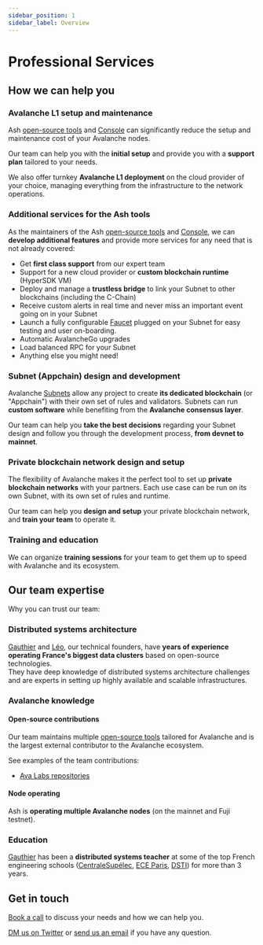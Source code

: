 ```yaml
---
sidebar_position: 1
sidebar_label: Overview
---
```


# Professional Services

## How we can help you

### Avalanche L1 setup and maintenance

Ash [open-source tools](/docs/toolkit/) and [Console](/docs/console/) can significantly reduce the setup and maintenance cost of your Avalanche nodes.

Our team can help you with the **initial setup** and provide you with a **support plan** tailored to your needs.

We also offer turnkey **Avalanche L1 deployment** on the cloud provider of your choice, managing everything from the infrastructure to the network operations.

### Additional services for the Ash tools

As the maintainers of the Ash [open-source tools](/docs/toolkit/) and [Console](/docs/console/), we can **develop additional features** and provide more services for any need that is not already covered:

- Get **first class support** from our expert team
- Support for a new cloud provider or **custom blockchain runtime** (HyperSDK VM)
- Deploy and manage a **trustless bridge** to link your Subnet to other blockchains (including the C-Chain)
- Receive custom alerts in real time and never miss an important event going on in your Subnet
- Launch a fully configurable [Faucet](https://github.com/ava-labs/avalanche-faucet) plugged on your Subnet for easy testing and user on-boarding.
- Automatic AvalancheGo upgrades
- Load balanced RPC for your Subnet
- Anything else you might need!

### Subnet (Appchain) design and development

Avalanche [Subnets](https://docs.avax.network/learn/subnets) allow any project to create **its dedicated blockchain** (or "Appchain") with their own set of rules and validators. Subnets can run **custom software** while benefiting from the **Avalanche consensus layer**.

Our team can help you **take the best decisions** regarding your Subnet design and follow you through the development process, **from devnet to mainnet**.

### Private blockchain network design and setup

The flexibility of Avalanche makes it the perfect tool to set up **private blockchain networks** with your partners. Each use case can be run on its own Subnet, with its own set of rules and runtime.

Our team can help you **design and setup** your private blockchain network, and **train your team** to operate it.

### Training and education

We can organize **training sessions** for your team to get them up to speed with Avalanche and its ecosystem.

## Our team expertise

Why you can trust our team:

### Distributed systems architecture

[Gauthier](https://www.linkedin.com/in/gauthier-leonard/) and [Léo](https://www.linkedin.com/in/leo-schoukroun/), our technical founders, have **years of experience operating France's biggest data clusters** based on open-source technologies.  
They have deep knowledge of distributed systems architecture challenges and are experts in setting up highly available and scalable infrastructures.

### Avalanche knowledge

#### Open-source contributions

Our team maintains multiple [open-source tools](/docs/toolkit/) tailored for Avalanche and is the largest external contributor to the Avalanche ecosystem.

See examples of the team contributions:

- [Ava Labs repositories](https://github.com/issues?q=involves%3ANuttymoon+involves%3Aleopaul36+involves%3AAl3xGROS+archived%3Afalse+org%3Aava-labs)

#### Node operating

Ash is **operating multiple Avalanche nodes** (on the mainnet and Fuji testnet).

### Education

[Gauthier](https://www.linkedin.com/in/gauthier-leonard/) has been a **distributed systems teacher** at some of the top French engineering schools ([CentraleSupélec](https://www.centralesupelec.fr/), [ECE Paris](https://www.ece.fr/), [DSTI](https://www.datasciencetech.institute/fr/)) for more than 3 years.


## Get in touch

[Book a call](https://calendly.com/ash-e36knots) to discuss your needs and how we can help you.

[DM us on Twitter](https://twitter.com/ash_avax) or [send us an email](mailto:contact@e36knots.com) if you have any question.
